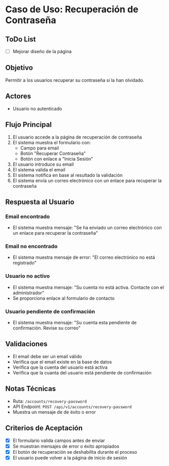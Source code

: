 # Caso de Uso: Recuperación de Contraseña

## ToDo List

- [ ] Mejorar diseño de la página

## Objetivo

Permitir a los usuarios recuperar su contraseña si la han olvidado.

## Actores

- Usuario no autenticado

## Flujo Principal

1. El usuario accede a la página de recuperación de contraseña
2. El sistema muestra el formulario con:
   - Campo para email
   - Botón "Recuperar Contraseña"
   - Botón con enlace a "Inicia Sesión"
3. El usuario introduce su email
4. El sistema valida el email
5. El sistema notifica en base al resultado la validación
6. El sistema envía un correo electrónico con un enlace para recuperar la contraseña

## Respuesta al Usuario

### Email encontrado

- El sistema muestra mensaje: "Se ha enviado un correo electrónico con un enlace para recuperar la contraseña"

### Email no encontrado

- El sistema muestra mensaje de error: "El correo electrónico no está registrado"

### Usuario no activo

- El sistema muestra mensaje: "Su cuenta no está activa. Contacte con el administrador"
- Se proporciona enlace al formulario de contacto

### Usuario pendiente de confirmación

- El sistema muestra mensaje: "Su cuenta esta pendiente de confirmación. Revise su correo"

## Validaciones

- El email debe ser un email válido
- Verifica que el email existe en la base de datos
- Verifica que la cuenta del usuario está activa
- Verifica que la cuanta del usuario está pendiente de confirmación

## Notas Técnicas

- Ruta: `/accounts/recovery-password`
- API Endpoint: `POST /api/v1/accounts/recovery-password`
- Muestra un mensaje de de éxito o error

## Criterios de Aceptación

- [x] El formulario valida campos antes de enviar
- [x] Se muestran mensajes de error o éxito apropiados
- [x] El botón de recuperación se deshabilita durante el proceso
- [x] El usuario puede volver a la página de inicio de sesión

